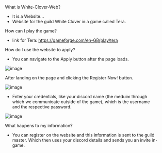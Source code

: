 What is White-Clover-Web?
- It is a Website...
- Website for the guild White Clover in a game called Tera.

How can I play the game?
- link for Tera: https://gameforge.com/en-GB/play/tera

How do I use the website to apply?
- You can navigate to the Apply button after the page loads.

![image](https://user-images.githubusercontent.com/97687673/154479744-691ca1d0-6e1d-447b-b40f-5e2e5ae8743c.png)

After landing on the page and clicking the Register Now! button.

![image](https://user-images.githubusercontent.com/97687673/154480006-9b4699bf-c181-4891-a1e2-73d9cec8764f.png)

- Enter your credentials, like your discord name (the meduim through which we communicate outside of the game), which is the username and the respective password. 

![image](https://user-images.githubusercontent.com/97687673/154480131-acc1417b-4045-468f-b53d-e9372d74cbbd.png)

What happens to my information?
- You can register on the website and this information is sent to the guild master. Which then uses your discord details and sends you an invite in-game.



